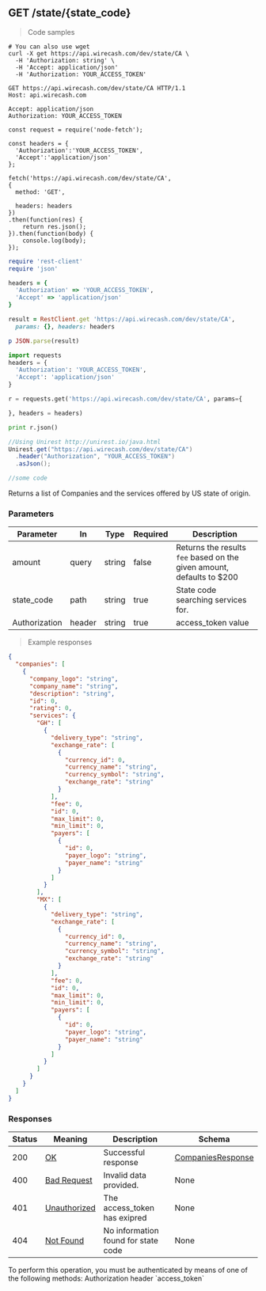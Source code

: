 ## GET /state/{state_code}

> Code samples

```shell
# You can also use wget
curl -X get https://api.wirecash.com/dev/state/CA \
  -H 'Authorization: string' \
  -H 'Accept: application/json'
  -H 'Authorization: YOUR_ACCESS_TOKEN'
```

```http
GET https://api.wirecash.com/dev/state/CA HTTP/1.1
Host: api.wirecash.com

Accept: application/json
Authorization: YOUR_ACCESS_TOKEN

```

```javascript--nodejs
const request = require('node-fetch');

const headers = {
  'Authorization':'YOUR_ACCESS_TOKEN',
  'Accept':'application/json'
};

fetch('https://api.wirecash.com/dev/state/CA',
{
  method: 'GET',

  headers: headers
})
.then(function(res) {
    return res.json();
}).then(function(body) {
    console.log(body);
});
```

```ruby
require 'rest-client'
require 'json'

headers = {
  'Authorization' => 'YOUR_ACCESS_TOKEN',
  'Accept' => 'application/json'
}

result = RestClient.get 'https://api.wirecash.com/dev/state/CA',
  params: {}, headers: headers

p JSON.parse(result)
```

```python
import requests
headers = {
  'Authorization': 'YOUR_ACCESS_TOKEN',
  'Accept': 'application/json'
}

r = requests.get('https://api.wirecash.com/dev/state/CA', params={

}, headers = headers)

print r.json()
```

```java
//Using Unirest http://unirest.io/java.html
Unirest.get("https://api.wirecash.com/dev/state/CA")
  .header("Authorization", "YOUR_ACCESS_TOKEN")
  .asJson();
```

```csharp
//some code

```

Returns a list of Companies and the services offered by US state of origin.

### Parameters

Parameter|In|Type|Required|Description
---|---|---|---|---|
amount|query|string|false|Returns the results `fee` based on the given amount, defaults to $200
state_code|path|string|true|State code searching services for.
Authorization|header|string|true|access_token value


> Example responses

```json
{
  "companies": [
    {
      "company_logo": "string",
      "company_name": "string",
      "description": "string",
      "id": 0,
      "rating": 0,
      "services": {
        "GH": [
          {
            "delivery_type": "string",
            "exchange_rate": [
              {
                "currency_id": 0,
                "currency_name": "string",
                "currency_symbol": "string",
                "exchange_rate": "string"
              }
            ],
            "fee": 0,
            "id": 0,
            "max_limit": 0,
            "min_limit": 0,
            "payers": [
              {
                "id": 0,
                "payer_logo": "string",
                "payer_name": "string"
              }
            ]
          }
        ],
        "MX": [
          {
            "delivery_type": "string",
            "exchange_rate": [
              {
                "currency_id": 0,
                "currency_name": "string",
                "currency_symbol": "string",
                "exchange_rate": "string"
              }
            ],
            "fee": 0,
            "id": 0,
            "max_limit": 0,
            "min_limit": 0,
            "payers": [
              {
                "id": 0,
                "payer_logo": "string",
                "payer_name": "string"
              }
            ]
          }
        ]
      }
    }
  ]
}
```
### Responses

Status|Meaning|Description|Schema
---|---|---|---|
200|[OK](https://tools.ietf.org/html/rfc7231#section-6.3.1)|Successful response|[CompaniesResponse](#schemacompaniesresponse)
400|[Bad Request](https://tools.ietf.org/html/rfc7231#section-6.5.1)|Invalid data provided.|None
401|[Unauthorized](https://tools.ietf.org/html/rfc7235#section-3.1)|The access_token has exipred|None
404|[Not Found](https://tools.ietf.org/html/rfc7231#section-6.5.4)|No information found for state code|None

<aside class="warning">
To perform this operation, you must be authenticated by means of one of the following methods: Authorization header `access_token`
</aside>
